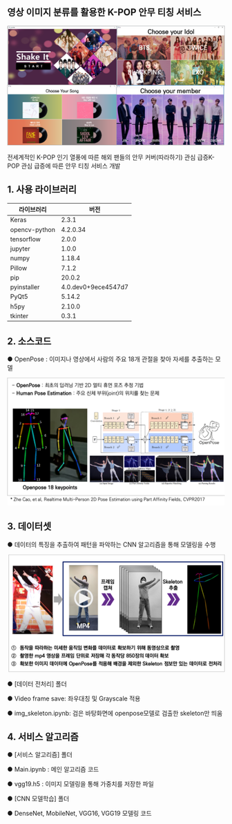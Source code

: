 ## 영상 이미지 분류를 활용한 K-POP 안무 티칭 서비스

<img src="IMG/1.png">



  전세계적인 K-POP 인기 열풍에 따른 해외 팬들의 안무 커버(따라하기) 관심 급증K-POP 관심 급증에 따른 안무 티칭 서비스 개발



## 1. 사용 라이브러리

| **라이브러리** | **버전**            |
| -------------- | ------------------- |
| Keras          | 2.3.1               |
| opencv-python  | 4.2.0.34            |
| tensorflow     | 2.0.0               |
| jupyter        | 1.0.0               |
| numpy          | 1.18.4              |
| Pillow         | 7.1.2               |
| pip            | 20.0.2              |
| pyinstaller    | 4.0.dev0+9ece4547d7 |
| PyQt5          | 5.14.2              |
| h5py           | 2.10.0              |
| tkinter        | 0.3.1               |





## 2. 소스코드

● OpenPose : 이미지나 영상에서 사람의 주요 18개 관절을 찾아 자세를 추출하는 모델

<img src="IMG/2.png">



## 3. 데이터셋

● 데이터의 특징을 추출하여 패턴을 파악하는 CNN 알고리즘을 통해 모델링을 수행

<img src="IMG/3.png">

●  [데이터 전처리] 폴더

●  Video frame save: 좌우대칭 및 Grayscale 적용

●  img_skeleton.ipynb: 검은 바탕화면에 openpose모델로 검출한 skeleton만 띄움 



## 4. 서비스 알고리즘

●   [서비스 알고리즘] 폴더

●   Main.ipynb : 메인 알고리즘 코드

●   vgg19.h5 : 이미지 모델링을 통해 가중치를 저장한 파일



●   [CNN 모델학습] 폴더

●   DenseNet, MobileNet, VGG16, VGG19  모델링 코드



  

